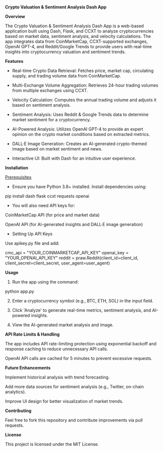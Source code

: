 <b>Crypto Valuation & 
Sentiment Analysis Dash App</b>

<b>Overview</b>

The Crypto Valuation & Sentiment Analysis Dash App is a web-based application built using Dash, Flask, and CCXT to analyze cryptocurrencies based on market data, sentiment analysis, and velocity calculations. The app integrates data from CoinMarketCap, CCXT-supported exchanges, OpenAI GPT-4, and Reddit/Google Trends to provide users with real-time insights into cryptocurrency valuation and sentiment trends.

<b>Features</b>

- Real-time Crypto Data Retrieval: Fetches price, market cap, circulating supply, and trading volume data from CoinMarketCap.

- Multi-Exchange Volume Aggregation: Retrieves 24-hour trading volumes from multiple exchanges using CCXT.

- Velocity Calculation: Computes the annual trading volume and adjusts it based on sentiment analysis.

- Sentiment Analysis: Uses Reddit & Google Trends data to determine market sentiment for a cryptocurrency.

- AI-Powered Analysis: Utilizes OpenAI GPT-4 to provide an expert opinion on the crypto market conditions based on extracted metrics.

- DALL·E Image Generation: Creates an AI-generated crypto-themed image based on market sentiment and news.

- Interactive UI: Built with Dash for an intuitive user experience.

<b>Installation</b>

<u>Prerequisites</u>

- Ensure you have Python 3.8+ installed. Install dependencies using:

pip install dash flask ccxt requests openai

- You will also need API keys for:

CoinMarketCap API (for price and market data)

OpenAI API (for AI-generated insights and DALL·E image generation)

- Setting Up API Keys

Use apikey.py file and add:

cmc_api = "YOUR_COINMARKETCAP_API_KEY"
openai_key = "YOUR_OPENAI_API_KEY"
reddit = praw.Reddit(client_id=client_id, client_secret=client_secret, user_agent=user_agent)

<b>Usage</b>

1) Run the app using the command:

python app.py

2) Enter a cryptocurrency symbol (e.g., BTC, ETH, SOL) in the input field.

3) Click 'Analyze' to generate real-time metrics, sentiment analysis, and AI-powered insights.

4) View the AI-generated market analysis and image.

<b>API Rate Limits & Handling</b>

The app includes API rate-limiting protection using exponential backoff and response caching to reduce unnecessary API calls.

OpenAI API calls are cached for 5 minutes to prevent excessive requests.

<b>Future Enhancements</b>

Implement historical analysis with trend forecasting.

Add more data sources for sentiment analysis (e.g., Twitter, on-chain analytics).

Improve UI design for better visualization of market trends.

<b>Contributing</b>

Feel free to fork this repository and contribute improvements via pull requests.

<b>License</b>

This project is licensed under the MIT License.
